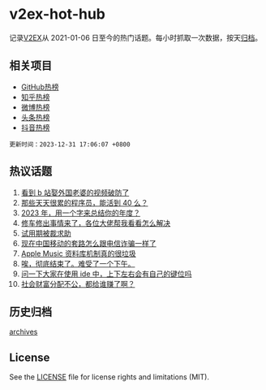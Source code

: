 # v2ex-hot-hub

 记录[V2EX](https://www.v2ex.com/)从 2021-01-06 日至今的热门话题。每小时抓取一次数据，按天[归档](archives)。
 
 ## 相关项目

- [GitHub热榜](https://github.com/snaildev/github-hot-hub)
- [知乎热榜](https://github.com/snaildev/zhihu-hot-hub)
- [微博热榜](https://github.com/snaildev/weibo-hot-hub)
- [头条热榜](https://github.com/snaildev/toutiao-hot-hub)
- [抖音热榜](https://github.com/snaildev/douyin-hot-hub)


 `更新时间：2023-12-31 17:06:07 +0800`

## 热议话题

1. [看到 b 站娶外国老婆的视频破防了](https://www.v2ex.com/t/1004661)
1. [那些天天很累的程序员，能活到 40 么？](https://www.v2ex.com/t/1004679)
1. [2023 年，用一个字来总结你的年度？](https://www.v2ex.com/t/1004713)
1. [修车修出事情来了，各位大佬帮我看看怎么解决](https://www.v2ex.com/t/1004745)
1. [试用期被裁求助](https://www.v2ex.com/t/1004688)
1. [现在中国移动的套路怎么跟电信诈骗一样了](https://www.v2ex.com/t/1004675)
1. [Apple Music 资料库机制真的很垃圾](https://www.v2ex.com/t/1004715)
1. [唉，彻底结束了。难受了一个下午。](https://www.v2ex.com/t/1004809)
1. [问一下大家在使用 ide 中，上下左右会有自己的键位吗](https://www.v2ex.com/t/1004757)
1. [社会财富分配不公，都给谁赚了啊？](https://www.v2ex.com/t/1004810)

## 历史归档

[archives](archives)

## License

See the [LICENSE](LICENSE) file for license rights and limitations (MIT).
